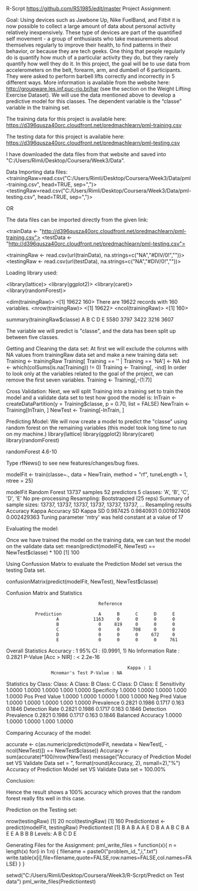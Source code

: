 R-Scrpt
https://github.com/RS1985/edit/master
Project Assignment:


Goal:
Using devices such as Jawbone Up, Nike FuelBand, and Fitbit it is now possible to collect a large amount of data about personal activity relatively inexpensively. These type of devices are part of the quantified self movement - a group of enthusiasts who take measurements about themselves regularly to improve their health, to find patterns in their behavior, or because they are tech geeks. One thing that people regularly do is quantify how much of a particular activity they do, but they rarely quantify how well they do it. In this project, the goal will be to use data from accelerometers on the belt, forearm, arm, and dumbell of 6 participants. They were asked to perform barbell lifts correctly and incorrectly in 5 different ways. More information is available from the website here: http://groupware.les.inf.puc-rio.br/har (see the section on the Weight Lifting Exercise Dataset).
We will use the data mentioned above to develop a predictive model for this classes.
The dependent variable is the “classe” variable in the training set.

The training data for this project is available here:
 https://d396qusza40orc.cloudfront.net/predmachlearn/pml-training.csv

The testing data for this project is available here:
https://d396qusza40orc.cloudfront.net/predmachlearn/pml-testing.csv

I have downloaded the data files from that website and saved into "C:/Users/Rimli/Desktop/Coursera/Week3/Data".

Data
Importing data files:
<trainingRaw=read.csv("C:/Users/Rimli/Desktop/Coursera/Week3/Data/pml-training.csv", head=TRUE, sep=",")>
<testingRaw=read.csv("C:/Users/Rimli/Desktop/Coursera/Week3/Data/pml-testing.csv", head=TRUE, sep=",")>

OR

The data files can be imported directly from the given link:

<trainData <- "http://d396qusza40orc.cloudfront.net/predmachlearn/pml-training.csv">
<testData <- "http://d396qusza40orc.cloudfront.net/predmachlearn/pml-testing.csv">

<trainingRaw <- read.csv(url(trainData), na.strings=c("NA","#DIV/0!",""))>
<testingRaw <- read.csv(url(testData), na.strings=c("NA","#DIV/0!",""))>

Loading library used:

<library(lattice)>
<library(ggplot2)> 
<library(caret)> 
<library(randomForest)>


<dim(trainingRaw)>
<[1] 19622  160>
There are 19622 records with 160 variables.
<nrow(trainingRaw)>
<[1]  19622>
<ncol(trainingRaw)>
<[1]  160>

summary(trainingRaw$classe)
    A       B        C       D        E
  5580    3797     3422    3216     3607

The variable we will predict is "classe", and the data has been split up between five classes.

Getting and Cleaning the data set:
At first we will exclude the columns with NA values from trainingRaw data set and make a new training data set:
Training <- trainingRaw
Training[ Training == '' | Training == 'NA']  <-  NA
ind  <- which(colSums(is.na(Training)) != 0)
Training <- Training[, -ind]
In order to look only at the variables related to the goal of the project, we can remove the first seven variables.
Training <- Training[,-(1:7)]

Cross Validation:
Next, we will split Training into a training set to train the model and a validate data set to test how good the model is:
InTrain  <-  createDataPartition(y = Training$classe, p = 0.70, list = FALSE)
NewTrain <- Training[InTrain, ]
NewTest <- Training[-InTrain, ]

Predicting Model:
We will now create a model to predict the "classe" using random forest on the remaining variables (this model took long time to run on my machine.)
library(lattice)
library(ggplot2)
library(caret)
library(randomForest)

randomForest 4.6-10

Type rfNews() to see new features/changes/bug fixes.

modelFit <- train(classe~.,  data = NewTrain,  method = "rf",  tuneLength = 1,  ntree = 25)

modelFit 
Random Forest
 13737 samples
 52 predictors
 5 classes:        'A',       'B',       'C',       'D',       'E'
No pre-processing
Resampling:   Bootstrapped (25 reps)
Summary of sample sizes:    13737,    13737,    13737,    13737,    13737,    13737, ...
Resampling results
                                           Accuracy      Kappa            Accuracy SD        Kappa SD
                                           0.987425     0.9840931         0.001927406       0.002429363
Tuning parameter 'mtry' was held constant at a value of 17


Evaluating the model:

Once we have trained the model on the training data, we can test the model on the validate data set:
mean(predict(modelFit,  NewTest) == NewTest$classe) * 100
[1]  100

Using Confussion Matrix to evaluate the Prediction Model set versus the testing Data set.

confusionMatrix(predict(modelFit,  NewTest), NewTest$classe)

Confusion Matrix and Statistics
  
                                       Reference

               Prediction              A      B      C      D      E
                       A             1163     0      0      0      0
                       B               0     819     0      0      0
                       C               0      0     708     0      0
                       D               0      0      0     672     0
                       E               0      0      0      0     761

 Overall Statistics
                                             Accuracy : 1
                                                95% CI : (0.9991, 1)
                            No Information Rate : 0.2821
                             P-Value [Acc > NIR] : < 2.2e-16

                                                  Kappa : 1
                     Mcnemar's Test P-Value : NA

Statistics by Class:
                                         Class:  A     Class:  B     Class:  C     Class:  D     Class:  E
              Sensitivity                  1.0000        1.0000        1.0000        1.000         1.0000
              Specificity                  1.0000        1.0000        1.0000        1.000         1.0000
              Pos Pred Value               1.0000        1.0000        1.0000        1.000         1.0000
              Neg Pred Value               1.0000        1.0000        1.0000        1.000         1.0000
              Prevalence                   0.2821        0.1986        0.1717        0.163         0.1846
              Detection Rate               0.2821        0.1986        0.1717        0.163         0.1846
              Detection Prevalence         0.2821        0.1986        0.1717        0.163         0.1846
              Balanced Accuracy            1.0000        1.0000        1.0000        1.000         1.0000


Comparing Accuracy of the model:

accurate <- c(as.numeric(predict(modelFit,  newdata = NewTest[, -ncol(NewTest)]) == NewTest$classe))
Accuracy <- sum(accurate)*100/nrow(NewTest)
message("Accuracy of Prediction Model set VS Validate Data set = ", format(round(Accuracy, 2), nsmall=2),"%")
Accuracy of Prediction Model set VS Validate Data set = 100.00%

Conclusion:

Hence the result shows a 100% accuracy which proves that the random forest really fits well in this case.


Prediction on the Testing set:

nrow(testingRaw)
[1]  20
ncol(testingRaw)
[1]   160
Predictiontest <- predict(modelFit,  testingRaw)
Predictiontest
[1]    B   A   B   A   A   E   D   B   A   A   B   C   B   A   E   E   A   B   B   B
Levels:  A   B   C   D   E



Generating Files for the Assignment:
pml_write_files = function(x){
 n = length(x)
 for(i in 1:n) {
 filename = paste0("problem_id_",i,".txt")
 write.table(x[i],file=filename,quote=FALSE,row.names=FALSE,col.names=FALSE)
 }
 }

setwd("C:/Users/Rimli/Desktop/Coursera/Week3/R-Scrpt/Predict on Test data")
pml_write_files(Predictiontest)

